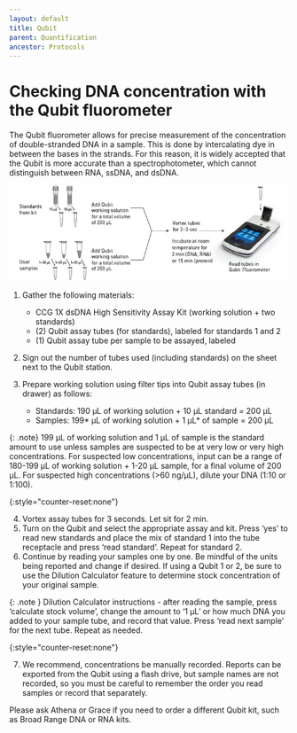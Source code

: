 ```yaml
---
layout: default
title: Qubit
parent: Quantification
ancestor: Protocols
---
```


# Checking DNA concentration with the Qubit fluorometer

The Qubit fluorometer allows for precise measurement of the concentration of double-stranded DNA in a sample. This is done by intercalating dye in between the bases in the strands. For this reason, it is widely accepted that the Qubit is more accurate than a spectrophotometer, which cannot distinguish between RNA, ssDNA, and dsDNA.

<img src='https://github.com/CCG-CAS/CCG-CAS.github.io/blob/54d6e32e780f22ec66df525498805da15104f0b7/assets/Qubit%20Diagram.jpeg' alt="Qubit Fluorometer Diagram">

1. Gather the following materials:
    - CCG 1X dsDNA High Sensitivity Assay Kit (working solution + two standards)
    - (2) Qubit assay tubes (for standards), labeled for standards 1 and 2
    - (1) Qubit assay tube per sample to be assayed, labeled

2. Sign out the number of tubes used (including standards) on the sheet next to the Qubit station.
3. Prepare working solution using filter tips into Qubit assay tubes (in drawer) as follows:
     - Standards: 190 µL of working solution + 10 µL standard = 200 µL
     - Samples: 199* µL of working solution + 1 µL* of sample = 200 µL
    
{: .note}
199 µL of working solution and 1 µL of sample is the standard amount to use unless samples are suspected to be at very low or very high concentrations.
For suspected low concentrations, input can be a range of 180-199 µL of working solution + 1-20 µL  sample, for a final volume of 200 µL.
For suspected high concentrations (>60 ng/µL), dilute your DNA (1:10 or 1:100).

{:style="counter-reset:none"}

4. Vortex assay tubes for 3 seconds. Let sit for 2 min.
5. Turn on the Qubit and select the appropriate assay and kit. Press ‘yes’ to read new standards and place the mix of standard 1 into the tube receptacle and press ‘read standard’. Repeat for standard 2.
6. Continue by reading your samples one by one. Be mindful of the units being reported and change if desired. If using a Qubit 1 or 2, be sure to use the Dilution Calculator feature to determine stock concentration of your original sample.

{: .note }
Dilution Calculator instructions - after reading the sample, press ‘calculate stock volume’, change the amount to ‘1 µL’ or how much DNA you added to your sample tube, and record that value. Press ‘read next sample’ for the next tube. Repeat as needed.

{:style="counter-reset:none"}

7. We recommend, concentrations be manually recorded. Reports can be exported from the Qubit using a flash drive, but sample names are not recorded, so you must be careful to remember the order you read samples or record that separately.

Please ask Athena or Grace if you need to order a different Qubit kit, such as Broad Range DNA or RNA kits.
